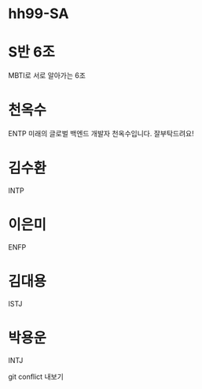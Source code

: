 # hh99-SA

# S반 6조

MBTI로 서로 알아가는 6조
# 천옥수
ENTP
미래의 글로벌 백엔드 개발자 천옥수입니다. 잘부탁드려요!
# 김수환
INTP
# 이은미
ENFP
# 김대용
ISTJ
# 박용운
INTJ

git conflict 내보기